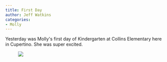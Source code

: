 ```yaml
---
title: First Day
author: Jeff Watkins
categories:
- Molly
---
```


Yesterday was Molly's first day of Kindergarten at Collins Elementary here in Cupertino. She was super excited.

<figure><a href="http://www.flickr.com/photos/jeffwatkins/6057732223/" title="IMG_1017 by jeffwatkins, on Flickr"><img src="http://farm7.static.flickr.com/6197/6057732223_f50631df80.jpg" class="photo"></a></figure>


